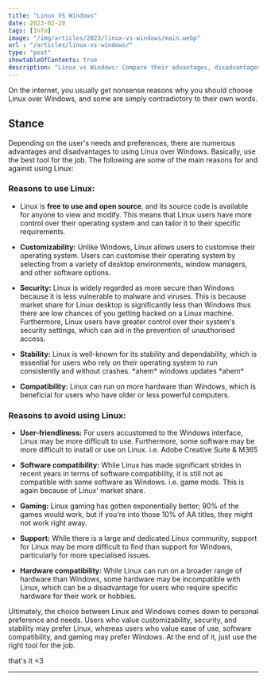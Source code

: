 ```yaml
---
title: "Linux VS Windows"
date: 2023-02-20
tags: [Info]
image: "/img/articles/2023/linux-vs-windows/main.webp"
url : "/articles/linux-vs-windows/"
type: "post"
showtableOfContents: true
description: "Linux vs Windows: Compare their advantages, disadvantages, and use cases. Decide which operating system is right for you. Read our article."
---
```



On the internet, you usually get nonsense reasons why you should choose Linux over Windows, and some are simply contradictory to their own words.

## Stance
Depending on the user's needs and preferences, there are numerous advantages and disadvantages to using Linux over Windows. Basically, use the best tool for the job. The following are some of the main reasons for and against using Linux:

### Reasons to use Linux:

- Linux is **free to use and open source**, and its source code is available for anyone to view and modify. This means that Linux users have more control over their operating system and can tailor it to their specific requirements.

- **Customizability:** Unlike Windows, Linux allows users to customise their operating system. Users can customise their operating system by selecting from a variety of desktop environments, window managers, and other software options.

- **Security:** Linux is widely regarded as more secure than Windows because it is less vulnerable to malware and viruses. This is because market share for Linux desktop is significantly less than Windows thus there are low chances of you getting hacked on a Linux machine. Furthermore, Linux users have greater control over their system's security settings, which can aid in the prevention of unauthorised access.

- **Stability:** Linux is well-known for its stability and dependability, which is essential for users who rely on their operating system to run consistently and without crashes. \*ahem* windows updates \*ahem*

- **Compatibility:** Linux can run on more hardware than Windows, which is beneficial for users who have older or less powerful computers.

### Reasons to avoid using Linux:

- **User-friendliness:** For users accustomed to the Windows interface, Linux may be more difficult to use. Furthermore, some software may be more difficult to install or use on Linux. i.e. Adobe Creative Suite & M365

- **Software compatibility:** While Linux has made significant strides in recent years in terms of software compatibility, it is still not as compatible with some software as Windows. i.e. game mods. This is again because of Linux' market share.

- **Gaming:** Linux gaming has gotten exponentially better; 90% of the games would work, but if you're into those 10% of AA titles, they might not work right away.

- **Support:** While there is a large and dedicated Linux community, support for Linux may be more difficult to find than support for Windows, particularly for more specialised issues.

- **Hardware compatibility:** While Linux can run on a broader range of hardware than Windows, some hardware may be incompatible with Linux, which can be a disadvantage for users who require specific hardware for their work or hobbies.

Ultimately, the choice between Linux and Windows comes down to personal preference and needs. Users who value customizability, security, and stability may prefer Linux, whereas users who value ease of use, software compatibility, and gaming may prefer Windows. At the end of it, just use the right tool for the job.

that's it <3

---

  